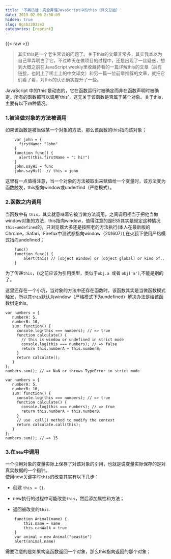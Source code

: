 ```yaml
---
title: '不再彷徨：完全弄懂JavaScript中的this（译文总结）' 
date: 2019-02-06 2:30:09
hidden: true
slug: 8gsbz203ze3
categories: [reprint]
---
```


{{< raw >}}

                    
<blockquote><p>其实this是一个老生常谈的问题了。关于this的文章非常多，其实我本以为自己早弄明白了它，不过昨天在做项目的过程中，还是出现了一丝疑惑，想到大概之前在JavaScript weekly里收藏待看的一篇详解this的文章（后有链接，也附上了稀土上的中文译文）和另一篇一位前辈推荐的文章，就把它们看了看，对this的认识确实提升了一些。</p></blockquote>
<p>JavaScript 中的’this‘是动态的，它在函数运行时被确定而非在函数声明时被确定。所有的函数都可以调用'this'，这无关于该函数是否属于某个对象。关于this，主要有以下四种情况。</p>
<h3 id="articleHeader0">1.被当做对象的方法被调用</h3>
<p>如果该函数是被当做某一个对象的方法，那么该函数的this指向该对象；</p>
<div class="widget-codetool" style="display:none;">
      <div class="widget-codetool--inner">
      <span class="selectCode code-tool" data-toggle="tooltip" data-placement="top" title="" data-original-title="全选"></span>
      <span type="button" class="copyCode code-tool" data-toggle="tooltip" data-placement="top" data-clipboard-text="    var john = {
      firstName: &quot;John&quot;
    }
    function func() {
      alert(this.firstName + &quot;: hi!&quot;)
    }
    john.sayHi = func
    john.sayHi()  // this = john" title="" data-original-title="复制"></span>
      <span type="button" class="saveToNote code-tool" data-toggle="tooltip" data-placement="top" title="" data-original-title="放进笔记"></span>
      </div>
      </div><pre class="javascript hljs"><code class="javascript">    <span class="hljs-keyword">var</span> john = {
      <span class="hljs-attr">firstName</span>: <span class="hljs-string">"John"</span>
    }
    <span class="hljs-function"><span class="hljs-keyword">function</span> <span class="hljs-title">func</span>(<span class="hljs-params"></span>) </span>{
      alert(<span class="hljs-keyword">this</span>.firstName + <span class="hljs-string">": hi!"</span>)
    }
    john.sayHi = func
    john.sayHi()  <span class="hljs-comment">// this = john</span></code></pre>
<p>这里有一点值得注意，当一个对象的方法被取出来赋值给一个变量时，该方法变为函数触发，this指向window或underfind（严格模式）。</p>
<h3 id="articleHeader1">2.函数之内调用</h3>
<p>当函数中有 <code>this</code>，其实就意味着它被当做方法调用，之间调用相当于把他当做window对象的方法，this指向window，值得注意的是ES5其实是规定这种情况<code>this=undefined</code>的，只浏览器大多还是按照老的方法执行(本人在最新版的Chrome，Safari，Firefox中测试都指向window（201607）),在火狐下使用严格模式指向undefined；</p>
<div class="widget-codetool" style="display:none;">
      <div class="widget-codetool--inner">
      <span class="selectCode code-tool" data-toggle="tooltip" data-placement="top" title="" data-original-title="全选"></span>
      <span type="button" class="copyCode code-tool" data-toggle="tooltip" data-placement="top" data-clipboard-text="    func()
    function func() {
        alert(this) // [object Window] or [object global] or kind of..
    }" title="" data-original-title="复制"></span>
      <span type="button" class="saveToNote code-tool" data-toggle="tooltip" data-placement="top" title="" data-original-title="放进笔记"></span>
      </div>
      </div><pre class="javascript hljs"><code class="javascript">    func()
    <span class="hljs-function"><span class="hljs-keyword">function</span> <span class="hljs-title">func</span>(<span class="hljs-params"></span>) </span>{
        alert(<span class="hljs-keyword">this</span>) <span class="hljs-comment">// [object Window] or [object global] or kind of..</span>
    }</code></pre>
<p>为了传递<code>this</code>，()之前应该为引用类型，类似于<code>obj.a </code>或者 <code>obj['a']</code>,不能是别的了。</p>
<p>这里还存在一个小坑，当对象的方法中还存在函数时，该函数其实是当做函数模式触发，所以其<code>this</code>默认为window（严格模式下为undefined）解决办法是给该函数绑定this。</p>
<div class="widget-codetool" style="display:none;">
      <div class="widget-codetool--inner">
      <span class="selectCode code-tool" data-toggle="tooltip" data-placement="top" title="" data-original-title="全选"></span>
      <span type="button" class="copyCode code-tool" data-toggle="tooltip" data-placement="top" data-clipboard-text="var numbers = {  
   numberA: 5,
   numberB: 10,
   sum: function() {
     console.log(this === numbers); // => true
     function calculate() {
       // this is window or undefined in strict mode
       console.log(this === numbers); // => false
       return this.numberA + this.numberB;
     }
     return calculate();
   }
};
numbers.sum(); // => NaN or throws TypeError in strict mode  " title="" data-original-title="复制"></span>
      <span type="button" class="saveToNote code-tool" data-toggle="tooltip" data-placement="top" title="" data-original-title="放进笔记"></span>
      </div>
      </div><pre class="javascript hljs"><code class="javascript"><span class="hljs-keyword">var</span> numbers = {  
   <span class="hljs-attr">numberA</span>: <span class="hljs-number">5</span>,
   <span class="hljs-attr">numberB</span>: <span class="hljs-number">10</span>,
   <span class="hljs-attr">sum</span>: <span class="hljs-function"><span class="hljs-keyword">function</span>(<span class="hljs-params"></span>) </span>{
     <span class="hljs-built_in">console</span>.log(<span class="hljs-keyword">this</span> === numbers); <span class="hljs-comment">// =&gt; true</span>
     <span class="hljs-function"><span class="hljs-keyword">function</span> <span class="hljs-title">calculate</span>(<span class="hljs-params"></span>) </span>{
       <span class="hljs-comment">// this is window or undefined in strict mode</span>
       <span class="hljs-built_in">console</span>.log(<span class="hljs-keyword">this</span> === numbers); <span class="hljs-comment">// =&gt; false</span>
       <span class="hljs-keyword">return</span> <span class="hljs-keyword">this</span>.numberA + <span class="hljs-keyword">this</span>.numberB;
     }
     <span class="hljs-keyword">return</span> calculate();
   }
};
numbers.sum(); <span class="hljs-comment">// =&gt; NaN or throws TypeError in strict mode  </span></code></pre>
<div class="widget-codetool" style="display:none;">
      <div class="widget-codetool--inner">
      <span class="selectCode code-tool" data-toggle="tooltip" data-placement="top" title="" data-original-title="全选"></span>
      <span type="button" class="copyCode code-tool" data-toggle="tooltip" data-placement="top" data-clipboard-text="var numbers = {  
   numberA: 5,
   numberB: 10,
   sum: function() {
     console.log(this === numbers); // => true
     function calculate() {
       console.log(this === numbers); // => true
       return this.numberA + this.numberB;
     }
     // use .call() method to modify the context
     return calculate.call(this);
   }
};
numbers.sum(); // => 15  " title="" data-original-title="复制"></span>
      <span type="button" class="saveToNote code-tool" data-toggle="tooltip" data-placement="top" title="" data-original-title="放进笔记"></span>
      </div>
      </div><pre class="javascript hljs"><code class="javascript"><span class="hljs-keyword">var</span> numbers = {  
   <span class="hljs-attr">numberA</span>: <span class="hljs-number">5</span>,
   <span class="hljs-attr">numberB</span>: <span class="hljs-number">10</span>,
   <span class="hljs-attr">sum</span>: <span class="hljs-function"><span class="hljs-keyword">function</span>(<span class="hljs-params"></span>) </span>{
     <span class="hljs-built_in">console</span>.log(<span class="hljs-keyword">this</span> === numbers); <span class="hljs-comment">// =&gt; true</span>
     <span class="hljs-function"><span class="hljs-keyword">function</span> <span class="hljs-title">calculate</span>(<span class="hljs-params"></span>) </span>{
       <span class="hljs-built_in">console</span>.log(<span class="hljs-keyword">this</span> === numbers); <span class="hljs-comment">// =&gt; true</span>
       <span class="hljs-keyword">return</span> <span class="hljs-keyword">this</span>.numberA + <span class="hljs-keyword">this</span>.numberB;
     }
     <span class="hljs-comment">// use .call() method to modify the context</span>
     <span class="hljs-keyword">return</span> calculate.call(<span class="hljs-keyword">this</span>);
   }
};
numbers.sum(); <span class="hljs-comment">// =&gt; 15  </span></code></pre>
<h3 id="articleHeader2">3.在<code>new</code>中调用</h3>
<p>一个引用对象的变量实际上保存了对该对象的引用，也就是说变量实际保存的是对真实数据的一个指针。<br>使用new关键字时<code>this</code>的改变其实有以下几步：</p>
<ul>
<li><p>创建 <code>this = {}</code>.</p></li>
<li><p>new执行的过程中可能改变<code>this</code>，然后添加属性和方法；</p></li>
<li><p>返回被改变的<code>this</code>.</p></li>
</ul>
<div class="widget-codetool" style="display:none;">
      <div class="widget-codetool--inner">
      <span class="selectCode code-tool" data-toggle="tooltip" data-placement="top" title="" data-original-title="全选"></span>
      <span type="button" class="copyCode code-tool" data-toggle="tooltip" data-placement="top" data-clipboard-text="    function Animal(name) {
        this.name = name
        this.canWalk = true
    }
    var animal = new Animal(&quot;beastie&quot;)
    alert(animal.name)" title="" data-original-title="复制"></span>
      <span type="button" class="saveToNote code-tool" data-toggle="tooltip" data-placement="top" title="" data-original-title="放进笔记"></span>
      </div>
      </div><pre class="javascript hljs"><code class="javascript">    <span class="hljs-function"><span class="hljs-keyword">function</span> <span class="hljs-title">Animal</span>(<span class="hljs-params">name</span>) </span>{
        <span class="hljs-keyword">this</span>.name = name
        <span class="hljs-keyword">this</span>.canWalk = <span class="hljs-literal">true</span>
    }
    <span class="hljs-keyword">var</span> animal = <span class="hljs-keyword">new</span> Animal(<span class="hljs-string">"beastie"</span>)
    alert(animal.name)</code></pre>
<p>需要注意的是如果构造函数返回一个对象，那么this指向返回的那个对象；</p>
<div class="widget-codetool" style="display:none;">
      <div class="widget-codetool--inner">
      <span class="selectCode code-tool" data-toggle="tooltip" data-placement="top" title="" data-original-title="全选"></span>
      <span type="button" class="copyCode code-tool" data-toggle="tooltip" data-placement="top" data-clipboard-text="    function Animal() {
        this.name = 'Mousie';
        this.age = '18';
        return {
            name: 'Godzilla'
        } // <-- will be returned
    }

    var animal = new Animal()
    console.log(animal.name) // Godzilla
    console.log(animal.age)//undefined" title="" data-original-title="复制"></span>
      <span type="button" class="saveToNote code-tool" data-toggle="tooltip" data-placement="top" title="" data-original-title="放进笔记"></span>
      </div>
      </div><pre class="javascript hljs"><code class="javascript">    <span class="hljs-function"><span class="hljs-keyword">function</span> <span class="hljs-title">Animal</span>(<span class="hljs-params"></span>) </span>{
        <span class="hljs-keyword">this</span>.name = <span class="hljs-string">'Mousie'</span>;
        <span class="hljs-keyword">this</span>.age = <span class="hljs-string">'18'</span>;
        <span class="hljs-keyword">return</span> {
            <span class="hljs-attr">name</span>: <span class="hljs-string">'Godzilla'</span>
        } <span class="hljs-comment">// &lt;-- will be returned</span>
    }

    <span class="hljs-keyword">var</span> animal = <span class="hljs-keyword">new</span> Animal()
    <span class="hljs-built_in">console</span>.log(animal.name) <span class="hljs-comment">// Godzilla</span>
    <span class="hljs-built_in">console</span>.log(animal.age)<span class="hljs-comment">//undefined</span></code></pre>
<p>这里需要注意的是不要忘记使用new，否则不会创建一个新的函数。而是只是执行了函数，相当于函数调用，this其实指向window</p>
<div class="widget-codetool" style="display:none;">
      <div class="widget-codetool--inner">
      <span class="selectCode code-tool" data-toggle="tooltip" data-placement="top" title="" data-original-title="全选"></span>
      <span type="button" class="copyCode code-tool" data-toggle="tooltip" data-placement="top" data-clipboard-text="function Vehicle(type, wheelsCount) {  
  this.type = type;
  this.wheelsCount = wheelsCount;
  return this;
}
// Function invocation
var car = Vehicle('Car', 4);  
car.type;       // => 'Car'  
car.wheelsCount // => 4  
car === window  // => true " title="" data-original-title="复制"></span>
      <span type="button" class="saveToNote code-tool" data-toggle="tooltip" data-placement="top" title="" data-original-title="放进笔记"></span>
      </div>
      </div><pre class="javascript hljs"><code class="javascript"><span class="hljs-function"><span class="hljs-keyword">function</span> <span class="hljs-title">Vehicle</span>(<span class="hljs-params">type, wheelsCount</span>) </span>{  
  <span class="hljs-keyword">this</span>.type = type;
  <span class="hljs-keyword">this</span>.wheelsCount = wheelsCount;
  <span class="hljs-keyword">return</span> <span class="hljs-keyword">this</span>;
}
<span class="hljs-comment">// Function invocation</span>
<span class="hljs-keyword">var</span> car = Vehicle(<span class="hljs-string">'Car'</span>, <span class="hljs-number">4</span>);  
car.type;       <span class="hljs-comment">// =&gt; 'Car'  </span>
car.wheelsCount <span class="hljs-comment">// =&gt; 4  </span>
car === <span class="hljs-built_in">window</span>  <span class="hljs-comment">// =&gt; true </span></code></pre>
<h3 id="articleHeader3">4.明确调用<code>this</code>，使用<code>call</code>和<code>apply</code>
</h3>
<p>这是最具JavaScript特色的地方。<br>如下代码：</p>
<div class="widget-codetool" style="display:none;">
      <div class="widget-codetool--inner">
      <span class="selectCode code-tool" data-toggle="tooltip" data-placement="top" title="" data-original-title="全选"></span>
      <span type="button" class="copyCode code-tool" data-toggle="tooltip" data-placement="top" data-clipboard-text="  func.call(obj, arg1, arg2,...)" title="" data-original-title="复制"></span>
      <span type="button" class="saveToNote code-tool" data-toggle="tooltip" data-placement="top" title="" data-original-title="放进笔记"></span>
      </div>
      </div><pre class="hljs autoit"><code style="word-break: break-word; white-space: initial;">  <span class="hljs-function"><span class="hljs-keyword">func</span>.<span class="hljs-title">call</span><span class="hljs-params">(obj, arg1, arg2,...)</span></span></code></pre>
<p>第一个参数将作为<code>this</code>的指代对象，之后的参数将被作为函数的参数，解决方法是使用bind。</p>
<div class="widget-codetool" style="display:none;">
      <div class="widget-codetool--inner">
      <span class="selectCode code-tool" data-toggle="tooltip" data-placement="top" title="" data-original-title="全选"></span>
      <span type="button" class="copyCode code-tool" data-toggle="tooltip" data-placement="top" data-clipboard-text="function Animal(type, legs) {  
  this.type = type;
  this.legs = legs;  
  this.logInfo = function() {
    console.log(this === myCat); // => true
    console.log('The ' + this.type + ' has ' + this.legs + ' legs');
  };
}
var myCat = new Animal('Cat', 4);  
// logs &quot;The Cat has 4 legs&quot;
setTimeout(myCat.logInfo.bind(myCat), 1000); 
// setTimeout??" title="" data-original-title="复制"></span>
      <span type="button" class="saveToNote code-tool" data-toggle="tooltip" data-placement="top" title="" data-original-title="放进笔记"></span>
      </div>
      </div><pre class="javascript hljs"><code class="javascript"><span class="hljs-function"><span class="hljs-keyword">function</span> <span class="hljs-title">Animal</span>(<span class="hljs-params">type, legs</span>) </span>{  
  <span class="hljs-keyword">this</span>.type = type;
  <span class="hljs-keyword">this</span>.legs = legs;  
  <span class="hljs-keyword">this</span>.logInfo = <span class="hljs-function"><span class="hljs-keyword">function</span>(<span class="hljs-params"></span>) </span>{
    <span class="hljs-built_in">console</span>.log(<span class="hljs-keyword">this</span> === myCat); <span class="hljs-comment">// =&gt; true</span>
    <span class="hljs-built_in">console</span>.log(<span class="hljs-string">'The '</span> + <span class="hljs-keyword">this</span>.type + <span class="hljs-string">' has '</span> + <span class="hljs-keyword">this</span>.legs + <span class="hljs-string">' legs'</span>);
  };
}
<span class="hljs-keyword">var</span> myCat = <span class="hljs-keyword">new</span> Animal(<span class="hljs-string">'Cat'</span>, <span class="hljs-number">4</span>);  
<span class="hljs-comment">// logs "The Cat has 4 legs"</span>
setTimeout(myCat.logInfo.bind(myCat), <span class="hljs-number">1000</span>); 
<span class="hljs-comment">// setTimeout??</span></code></pre>
<div class="widget-codetool" style="display:none;">
      <div class="widget-codetool--inner">
      <span class="selectCode code-tool" data-toggle="tooltip" data-placement="top" title="" data-original-title="全选"></span>
      <span type="button" class="copyCode code-tool" data-toggle="tooltip" data-placement="top" data-clipboard-text="  var john = {
    firstName: &quot;John&quot;,
    surname: &quot;Smith&quot;
  }
  function func(a, b) {
    alert( this[a] + ' ' + this[b] )
  }
  func.call(john, 'firstName', 'surname')  // &quot;John Smith&quot;
" title="" data-original-title="复制"></span>
      <span type="button" class="saveToNote code-tool" data-toggle="tooltip" data-placement="top" title="" data-original-title="放进笔记"></span>
      </div>
      </div><pre class="javascript hljs"><code class="javascript">  <span class="hljs-keyword">var</span> john = {
    <span class="hljs-attr">firstName</span>: <span class="hljs-string">"John"</span>,
    <span class="hljs-attr">surname</span>: <span class="hljs-string">"Smith"</span>
  }
  <span class="hljs-function"><span class="hljs-keyword">function</span> <span class="hljs-title">func</span>(<span class="hljs-params">a, b</span>) </span>{
    alert( <span class="hljs-keyword">this</span>[a] + <span class="hljs-string">' '</span> + <span class="hljs-keyword">this</span>[b] )
  }
  func.call(john, <span class="hljs-string">'firstName'</span>, <span class="hljs-string">'surname'</span>)  <span class="hljs-comment">// "John Smith"</span>
</code></pre>
<p>至于apply，其只是以数组的方传入参数，其它部分是一样的，如下:</p>
<div class="widget-codetool" style="display:none;">
      <div class="widget-codetool--inner">
      <span class="selectCode code-tool" data-toggle="tooltip" data-placement="top" title="" data-original-title="全选"></span>
      <span type="button" class="copyCode code-tool" data-toggle="tooltip" data-placement="top" data-clipboard-text="  func.call(john, 'firstName', 'surname')
  func.apply(john, ['firstName', 'surname'])" title="" data-original-title="复制"></span>
      <span type="button" class="saveToNote code-tool" data-toggle="tooltip" data-placement="top" title="" data-original-title="放进笔记"></span>
      </div>
      </div><pre class="javascript hljs"><code class="javascript">  func.call(john, <span class="hljs-string">'firstName'</span>, <span class="hljs-string">'surname'</span>)
  func.apply(john, [<span class="hljs-string">'firstName'</span>, <span class="hljs-string">'surname'</span>])</code></pre>
<p>它们也可用于在 ES5 中的类继承中，调用父级构造器。</p>
<div class="widget-codetool" style="display:none;">
      <div class="widget-codetool--inner">
      <span class="selectCode code-tool" data-toggle="tooltip" data-placement="top" title="" data-original-title="全选"></span>
      <span type="button" class="copyCode code-tool" data-toggle="tooltip" data-placement="top" data-clipboard-text="    function Runner(name) {  
      console.log(this instanceof Rabbit); // => true
      this.name = name;  
    }
    function Rabbit(name, countLegs) {  
      console.log(this instanceof Rabbit); // => true
      // 间接调用，调用了父级构造器
      Runner.call(this, name);
      this.countLegs = countLegs;
    }
    var myRabbit = new Rabbit('White Rabbit', 4);  
    myRabbit; // { name: 'White Rabbit', countLegs: 4 }" title="" data-original-title="复制"></span>
      <span type="button" class="saveToNote code-tool" data-toggle="tooltip" data-placement="top" title="" data-original-title="放进笔记"></span>
      </div>
      </div><pre class="javascript hljs"><code class="javascript">    <span class="hljs-function"><span class="hljs-keyword">function</span> <span class="hljs-title">Runner</span>(<span class="hljs-params">name</span>) </span>{  
      <span class="hljs-built_in">console</span>.log(<span class="hljs-keyword">this</span> <span class="hljs-keyword">instanceof</span> Rabbit); <span class="hljs-comment">// =&gt; true</span>
      <span class="hljs-keyword">this</span>.name = name;  
    }
    <span class="hljs-function"><span class="hljs-keyword">function</span> <span class="hljs-title">Rabbit</span>(<span class="hljs-params">name, countLegs</span>) </span>{  
      <span class="hljs-built_in">console</span>.log(<span class="hljs-keyword">this</span> <span class="hljs-keyword">instanceof</span> Rabbit); <span class="hljs-comment">// =&gt; true</span>
      <span class="hljs-comment">// 间接调用，调用了父级构造器</span>
      Runner.call(<span class="hljs-keyword">this</span>, name);
      <span class="hljs-keyword">this</span>.countLegs = countLegs;
    }
    <span class="hljs-keyword">var</span> myRabbit = <span class="hljs-keyword">new</span> Rabbit(<span class="hljs-string">'White Rabbit'</span>, <span class="hljs-number">4</span>);  
    myRabbit; <span class="hljs-comment">// { name: 'White Rabbit', countLegs: 4 }</span></code></pre>
<h3 id="articleHeader4">5.<code>.bind()</code>
</h3>
<p>对比方法 .apply() 和 .call()，它俩都立即执行了函数，而 .bind() 函数返回了一个新方法，绑定了预先指定好的 this ，并可以延后调用。<br>.bind() 方法的作用是创建一个新的函数，执行时的上下文环境为 .bind() 传递的第一个参数，它允许创建预先设置好 this 的函数。</p>
<div class="widget-codetool" style="display:none;">
      <div class="widget-codetool--inner">
      <span class="selectCode code-tool" data-toggle="tooltip" data-placement="top" title="" data-original-title="全选"></span>
      <span type="button" class="copyCode code-tool" data-toggle="tooltip" data-placement="top" data-clipboard-text="var numbers = {  
  array: [3, 5, 10],
  getNumbers: function() {
    return this.array;    
  }
};
// Create a bound function
var boundGetNumbers = numbers.getNumbers.bind(numbers);  
boundGetNumbers(); // => [3, 5, 10]  
// Extract method from object
var simpleGetNumbers = numbers.getNumbers;  
simpleGetNumbers(); // => undefined or throws an error in strict mode  " title="" data-original-title="复制"></span>
      <span type="button" class="saveToNote code-tool" data-toggle="tooltip" data-placement="top" title="" data-original-title="放进笔记"></span>
      </div>
      </div><pre class="javascript hljs"><code class="javascript"><span class="hljs-keyword">var</span> numbers = {  
  <span class="hljs-attr">array</span>: [<span class="hljs-number">3</span>, <span class="hljs-number">5</span>, <span class="hljs-number">10</span>],
  <span class="hljs-attr">getNumbers</span>: <span class="hljs-function"><span class="hljs-keyword">function</span>(<span class="hljs-params"></span>) </span>{
    <span class="hljs-keyword">return</span> <span class="hljs-keyword">this</span>.array;    
  }
};
<span class="hljs-comment">// Create a bound function</span>
<span class="hljs-keyword">var</span> boundGetNumbers = numbers.getNumbers.bind(numbers);  
boundGetNumbers(); <span class="hljs-comment">// =&gt; [3, 5, 10]  </span>
<span class="hljs-comment">// Extract method from object</span>
<span class="hljs-keyword">var</span> simpleGetNumbers = numbers.getNumbers;  
simpleGetNumbers(); <span class="hljs-comment">// =&gt; undefined or throws an error in strict mode  </span></code></pre>
<p>使用<code>.bind()</code>时应该注意，.bind() 创建了一个永恒的上下文链并不可修改。一个绑定函数即使使用 .call() 或者 .apply()传入其他不同的上下文环境，也不会更改它之前连接的上下文环境，重新绑定也不会起任何作用。<br>只有在构造器调用时，绑定函数可以改变上下文，然而这并不是特别推荐的做法。</p>
<h3 id="articleHeader5">6.箭头函数</h3>
<p>箭头函数并不创建它自身执行的上下文，使得 this 取决于它在定义时的外部函数。<br>箭头函数一次绑定上下文后便不可更改，即使使用了上下文更改的方法：</p>
<div class="widget-codetool" style="display:none;">
      <div class="widget-codetool--inner">
      <span class="selectCode code-tool" data-toggle="tooltip" data-placement="top" title="" data-original-title="全选"></span>
      <span type="button" class="copyCode code-tool" data-toggle="tooltip" data-placement="top" data-clipboard-text="    var numbers = [1, 2];  
    (function() {  
      var get = () => {
        console.log(this === numbers); // => true
        return this;
      };
      console.log(this === numbers); // => true
      get(); // => [1, 2]
      // 箭头函数使用 .apply() 和 .call()
      get.call([0]);  // => [1, 2]
      get.apply([0]); // => [1, 2]
      // Bind
      get.bind([0])(); // => [1, 2]
    }).call(numbers);" title="" data-original-title="复制"></span>
      <span type="button" class="saveToNote code-tool" data-toggle="tooltip" data-placement="top" title="" data-original-title="放进笔记"></span>
      </div>
      </div><pre class="javascript hljs"><code class="javascript">    <span class="hljs-keyword">var</span> numbers = [<span class="hljs-number">1</span>, <span class="hljs-number">2</span>];  
    (<span class="hljs-function"><span class="hljs-keyword">function</span>(<span class="hljs-params"></span>) </span>{  
      <span class="hljs-keyword">var</span> get = <span class="hljs-function"><span class="hljs-params">()</span> =&gt;</span> {
        <span class="hljs-built_in">console</span>.log(<span class="hljs-keyword">this</span> === numbers); <span class="hljs-comment">// =&gt; true</span>
        <span class="hljs-keyword">return</span> <span class="hljs-keyword">this</span>;
      };
      <span class="hljs-built_in">console</span>.log(<span class="hljs-keyword">this</span> === numbers); <span class="hljs-comment">// =&gt; true</span>
      get(); <span class="hljs-comment">// =&gt; [1, 2]</span>
      <span class="hljs-comment">// 箭头函数使用 .apply() 和 .call()</span>
      get.call([<span class="hljs-number">0</span>]);  <span class="hljs-comment">// =&gt; [1, 2]</span>
      get.apply([<span class="hljs-number">0</span>]); <span class="hljs-comment">// =&gt; [1, 2]</span>
      <span class="hljs-comment">// Bind</span>
      get.bind([<span class="hljs-number">0</span>])(); <span class="hljs-comment">// =&gt; [1, 2]</span>
    }).call(numbers);</code></pre>
<p>这是因为箭头函数拥有静态的上下文环境，不会因为不同的调用而改变。因此不要使用箭头函数定义方法</p>
<div class="widget-codetool" style="display:none;">
      <div class="widget-codetool--inner">
      <span class="selectCode code-tool" data-toggle="tooltip" data-placement="top" title="" data-original-title="全选"></span>
      <span type="button" class="copyCode code-tool" data-toggle="tooltip" data-placement="top" data-clipboard-text="function Period (hours, minutes) {  
      this.hours = hours;
      this.minutes = minutes;
    }
    Period.prototype.format = () => {  
      console.log(this === window); // => true
      return this.hours + ' hours and ' + this.minutes + ' minutes';
    };
    var walkPeriod = new Period(2, 30);  
    walkPeriod.format(); // => 'undefined hours and undefined minutes' " title="" data-original-title="复制"></span>
      <span type="button" class="saveToNote code-tool" data-toggle="tooltip" data-placement="top" title="" data-original-title="放进笔记"></span>
      </div>
      </div><pre class="javascript hljs"><code class="javascript"><span class="hljs-function"><span class="hljs-keyword">function</span> <span class="hljs-title">Period</span> (<span class="hljs-params">hours, minutes</span>) </span>{  
      <span class="hljs-keyword">this</span>.hours = hours;
      <span class="hljs-keyword">this</span>.minutes = minutes;
    }
    Period.prototype.format = <span class="hljs-function"><span class="hljs-params">()</span> =&gt;</span> {  
      <span class="hljs-built_in">console</span>.log(<span class="hljs-keyword">this</span> === <span class="hljs-built_in">window</span>); <span class="hljs-comment">// =&gt; true</span>
      <span class="hljs-keyword">return</span> <span class="hljs-keyword">this</span>.hours + <span class="hljs-string">' hours and '</span> + <span class="hljs-keyword">this</span>.minutes + <span class="hljs-string">' minutes'</span>;
    };
    <span class="hljs-keyword">var</span> walkPeriod = <span class="hljs-keyword">new</span> Period(<span class="hljs-number">2</span>, <span class="hljs-number">30</span>);  
    walkPeriod.format(); <span class="hljs-comment">// =&gt; 'undefined hours and undefined minutes' </span></code></pre>
<h3 id="articleHeader6">参考</h3>
<ul>
<li><p><a href="http://javascript.info/tutorial/this" rel="nofollow noreferrer" target="_blank">Four scents of "this"</a></p></li>
<li><p><a href="https://rainsoft.io/gentle-explanation-of-this-in-javascript/?utm_source=javascriptweekly&amp;utm_medium=email" rel="nofollow noreferrer" target="_blank">Gentle explanation of 'this' keyword in JavaScript</a></p></li>
<li><p><a href="https://gold.xitu.io/entry/576d640d2e958a005724e07f" rel="nofollow noreferrer" target="_blank">JavaScript This 之谜(译文)</a></p></li>
</ul>
<p>强烈推荐觉得没弄明白的同学看看上面三篇文章，其中第三篇是第二篇的译文。如果大家对this还有疑问，也欢迎大家一起讨论，交流促进思考，共同进步。</p>

                
{{< /raw >}}

# 版权声明
本文资源来源互联网，仅供学习研究使用，版权归该资源的合法拥有者所有，

本文仅用于学习、研究和交流目的。转载请注明出处、完整链接以及原作者。

原作者若认为本站侵犯了您的版权，请联系我们，我们会立即删除！

## 原文标题
不再彷徨：完全弄懂JavaScript中的this（译文总结）

## 原文链接
[https://segmentfault.com/a/1190000006076637](https://segmentfault.com/a/1190000006076637)

